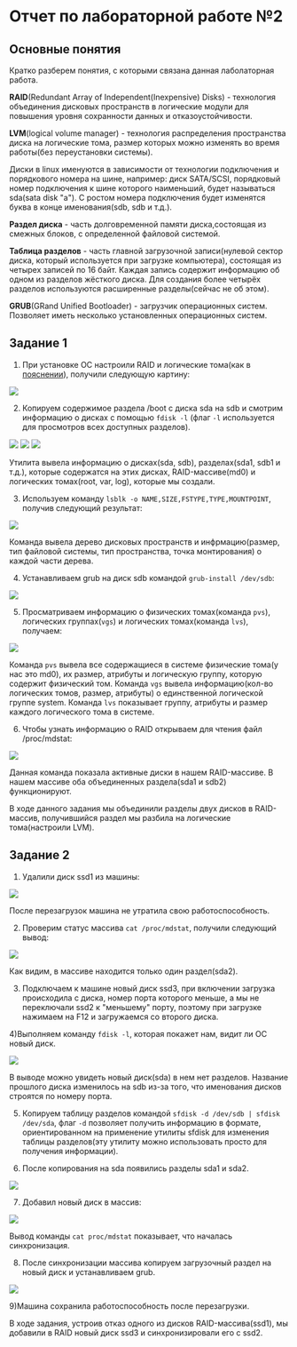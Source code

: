 # Отчет по лабораторной работе №2

## Основные понятия 

Кратко разберем понятия, с которыми связана данная лаболаторная работа.

**RAID**(Redundant Array of Independent(Inexpensive) Disks) - технология объединения дисковых пространств в логические 
модули для повышения уровня сохранности данных и отказоустойчивости.

**LVM**(logical volume manager) - технология распределения пространства диска на логические тома, размер которых можно изменять во время 
работы(без переустановки системы).

Диски в linux именуются в зависимости от технологии подключения и порядкового номера на шине, например: диск SATA/SCSI, 
порядковый номер подключения к шине которого наименьший, будет называться sda(sata disk "a"). С ростом номера подключения 
будет изменятся буква в конце именования(sdb, sdb и т.д.).

**Раздел диска** - часть долговременной памяти диска,состоящая из смежных блоков, с определенной файловой системой.

**Таблица разделов** - часть главной загрузочной записи(нулевой сектор диска, который используется при загрузке компьютера),
состоящая из четырех записей по 16 байт. Каждая запись содержит информацию об одном из разделов жёсткого диска. Для 
создания более четырёх разделов используются расширенные разделы(сейчас не об этом).

**GRUB**(GRand Unified Bootloader) - загрузчик операционных систем. Позволяет иметь несколько установленных операционных 
систем.

## Задание 1

1) При установке ОС настроили RAID и логические тома(как в [пояснении](https://github.com/nebantepermanentnopls/OS/tree/master/admin/lab2)),
получили следующую картину:

![](https://github.com/nebantepermanentnopls/OSLabReports/blob/master/lab2/images/image1.jpg)

2) Копируем содержимое раздела /boot с диска sda на sdb и смотрим информацию о дисках с помощью ```fdisk -l```
(флаг ```-l``` используется для просмотров всех доступных разделов).

![](https://github.com/nebantepermanentnopls/OSLabReports/blob/master/lab2/images/image2.jpg)
![](https://github.com/nebantepermanentnopls/OSLabReports/blob/master/lab2/images/image3.jpg)
![](https://github.com/nebantepermanentnopls/OSLabReports/blob/master/lab2/images/image4.jpg)

Утилита вывела информацию о дисках(sda, sdb), разделах(sda1, sdb1 и т.д.), которые содержатся на этих дисках,
RAID-массиве(md0) и логических томах(root, var, log), которые мы создали.

3) Используем команду ```lsblk -o NAME,SIZE,FSTYPE,TYPE,MOUNTPOINT```, получив следующий результат:

![](https://github.com/nebantepermanentnopls/OSLabReports/blob/master/lab2/images/image5.jpg)

Команда вывела дерево дисковых пространств и инфрмацию(размер, тип файловой системы, тип пространства, 
точка монтирования)  о каждой части дерева.

4) Устанавливаем grub на диск sdb командой ```grub-install /dev/sdb```:

![](https://github.com/nebantepermanentnopls/OSLabReports/blob/master/lab2/images/image6.jpg)

5) Просматриваем информацию о физических томах(команда ```pvs```), логических группах(```vgs```) и логических
томах(команда ```lvs```), получаем:

![](https://github.com/nebantepermanentnopls/OSLabReports/blob/master/lab2/images/image7.jpg)

Команда ```pvs``` вывела все содержащиеся в системе физические тома(у нас это md0), их размер, атрибуты и
логическую группу, которую содержит физический том.
Команда ```vgs``` вывела информацию(кол-во логических томов, размер, атрибуты) о единственной логической группе system.
Команда ```lvs``` показывает группу, атрибуты и размер каждого логического тома в системе.

6) Чтобы узнать информацию о RAID открываем для чтения файл /proc/mdstat:

![](https://github.com/nebantepermanentnopls/OSLabReports/blob/master/lab2/images/image8.jpg)

Данная команда показала активные диски в нашем RAID-массиве. В нашем массиве оба объединенных раздела(sda1 и sdb2) функционируют.

В ходе данного задания мы объединили разделы двух дисков в RAID-массив, получившийся раздел мы разбила на логические тома(настроили LVM).

## Задание 2

1) Удалили диск ssd1 из машины:

![](https://github.com/nebantepermanentnopls/OSLabReports/blob/master/lab2/images/image9.jpg)

После перезагрузок машина не утратила свою работоспособность.

2) Проверим статус массива ```cat /proc/mdstat```, получили следующий вывод:

![](https://github.com/nebantepermanentnopls/OSLabReports/blob/master/lab2/images/image10.jpg)

Как видим, в массиве находится только один раздел(sda2).

3) Подключаем к машине новый диск ssd3, при включении загрузка происходила с диска, номер порта которого меньше, а мы не переключали ssd2 к "меньшему" порту, поэтому при загрузке нажимаем на F12 и загружаемся со второго диска.

4)Выполняем команду ```fdisk -l```, которая покажет нам, видит ли ОС новый диск.

![](https://github.com/nebantepermanentnopls/OSLabReports/blob/master/lab2/images/image12.jpg)

В выводе можно увидеть новый диск(sda) в нем нет разделов. Название прошлого диска изменилось на sdb из-за того, что именования дисков строятся по номеру порта.

5) Копируем таблицу разделов командой ```sfdisk -d /dev/sdb | sfdisk /dev/sda```, флаг ```-d``` позволяет получить информацию в формате, ориентированном на применение утилиты sfdisk для изменения таблицы разделов(эту утилиту можно использовать просто для получения информации).

6) После копирования на sda появились разделы sda1 и sda2.

![](https://github.com/nebantepermanentnopls/OSLabReports/blob/master/lab2/images/image13.jpg)

7) Добавил новый диск в массив:

![](https://github.com/nebantepermanentnopls/OSLabReports/blob/master/lab2/images/image14.jpg)

Вывод команды ```cat proc/mdstat``` показывает, что началась синхронизация.

8) После синхронизации массива копируем загрузочный раздел на новый диск и устанавливаем grub.

![](https://github.com/nebantepermanentnopls/OSLabReports/blob/master/lab2/images/image15.jpg)

9)Машина сохранила работоспособность после перезагрузки.

В ходе задания, устроив отказ одного из дисков RAID-массива(ssd1), мы добавили  в RAID новый диск ssd3 и синхронизировали его с ssd2.


